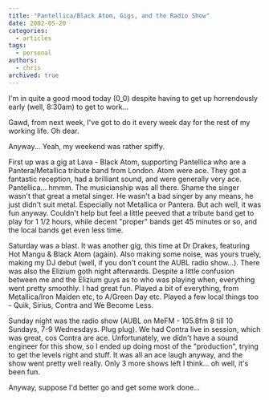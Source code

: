 ```yaml
---
title: "Pantellica/Black Atom, Gigs, and the Radio Show"
date: 2002-05-20
categories:
  - articles
tags:
  - personal
authors:
  - chris
archived: true
---
```


I'm in quite a good mood today (0_0) despite having to get up horrendously early (well, 8:30am) to get to work...

Gawd, from next week, I've got to do it every week day for the rest of my working life. Oh dear.

Anyway... Yeah, my weekend was rather spiffy.

First up was a gig at Lava - Black Atom, supporting Pantellica who are a Pantera/Metallica tribute band from London. Atom were ace. They got a fantastic reception, had a brilliant sound, and were generally very ace. Pantellica... hmmm. The musicianship was all there. Shame the singer wasn't that great a metal singer. He wasn't a bad singer by any means, he just didn't suit metal. Especially not Metallica or Pantera. But ach well, it was fun anyway. Couldn't help but feel a little peeved that a tribute band get to play for 1 1/2 hours, while decent "proper" bands get 45 minutes or so, and the local bands get even less time.

Saturday was a blast. It was another gig, this time at Dr Drakes, featuring Hot Mangu & Black Atom (again). Also making some noise, was yours truely, making my DJ debut (well, if you don't count the AUBL radio show...). There was also the Elizium goth night afterwards. Despite a little confusion between me and the Elizium guys as to who was playing when, everything went pretty smoothly. I had great fun. Played a bit of everything, from Metallica/Iron Maiden etc, to A/Green Day etc. Played a few local things too - Quik, Sirius, Contra and We Become Less.

Sunday night was the radio show (AUBL on MeFM - 105.8fm 8 till 10 Sundays, 7-9 Wednesdays. Plug plug). We had Contra live in session, which was great, cos Contra are ace. Unfortunately, we didn't have a sound engineer for this show, so I ended up doing most of the "production", trying to get the levels right and stuff. It was all an ace laugh anyway, and the show went pretty well really. Only 3 more shows left I think... oh well, it's been fun.

Anyway, suppose I'd better go and get some work done...
